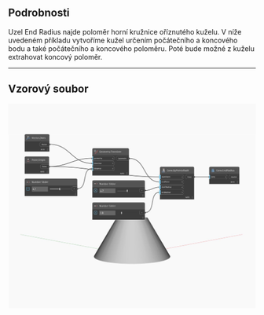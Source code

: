 ## Podrobnosti
Uzel End Radius najde poloměr horní kružnice oříznutého kuželu. V níže uvedeném příkladu vytvoříme kužel určením počátečního a koncového bodu a také počátečního a koncového poloměru. Poté bude možné z kuželu extrahovat koncový poloměr.
___
## Vzorový soubor

![EndRadius](./Autodesk.DesignScript.Geometry.Cone.EndRadius_img.jpg)

